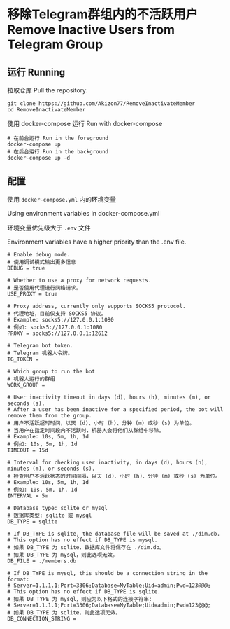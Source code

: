 # 移除Telegram群组内的不活跃用户 Remove Inactive Users from Telegram Group

## 运行 Running

拉取仓库 Pull the repository:

```shell
git clone https://github.com/Akizon77/RemoveInactivateMember
cd RemoveInactivateMember
```

使用 docker-compose 运行 Run with docker-compose


```shell
# 在前台运行 Run in the foreground
docker-compose up
# 在后台运行 Run in the background
docker-compose up -d
```



## 配置

使用 `docker-compose.yml` 内的环境变量

Using environment variables in docker-compose.yml

环境变量优先级大于 `.env` 文件

Environment variables have a higher priority than the .env file.

```properties
# Enable debug mode.
# 使用调试模式输出更多信息
DEBUG = true

# Whether to use a proxy for network requests.
# 是否使用代理进行网络请求。
USE_PROXY = true

# Proxy address, currently only supports SOCKS5 protocol.
# 代理地址，目前仅支持 SOCKS5 协议。
# Example: socks5://127.0.0.1:1080
# 例如: socks5://127.0.0.1:1080
PROXY = socks5://127.0.0.1:12612

# Telegram bot token.
# Telegram 机器人令牌。
TG_TOKEN = 

# Which group to run the bot
# 机器人运行的群组
WORK_GROUP = 

# User inactivity timeout in days (d), hours (h), minutes (m), or seconds (s). 
# After a user has been inactive for a specified period, the bot will remove them from the group. 
# 用户不活跃超时时间，以天 (d)、小时 (h)、分钟 (m) 或秒 (s) 为单位。
# 当用户在指定时间段内不活跃时，机器人会将他们从群组中移除。
# Example: 10s, 5m, 1h, 1d
# 例如: 10s, 5m, 1h, 1d
TIMEOUT = 15d

# Interval for checking user inactivity, in days (d), hours (h), minutes (m), or seconds (s).
# 检查用户不活跃状态的时间间隔，以天 (d)、小时 (h)、分钟 (m) 或秒 (s) 为单位。
# Example: 10s, 5m, 1h, 1d
# 例如: 10s, 5m, 1h, 1d
INTERVAL = 5m

# Database type: sqlite or mysql
# 数据库类型: sqlite 或 mysql
DB_TYPE = sqlite

# If DB_TYPE is sqlite, the database file will be saved at ./dim.db. 
# This option has no effect if DB_TYPE is mysql.
# 如果 DB_TYPE 为 sqlite，数据库文件将保存在 ./dim.db。
# 如果 DB_TYPE 为 mysql，则此选项无效。
DB_FILE = ./members.db

# If DB_TYPE is mysql, this should be a connection string in the format:
# Server=1.1.1.1;Port=3306;Database=MyTable;Uid=admin;Pwd=123@@@;
# This option has no effect if DB_TYPE is sqlite.
# 如果 DB_TYPE 为 mysql，则应为以下格式的连接字符串:
# Server=1.1.1.1;Port=3306;Database=MyTable;Uid=admin;Pwd=123@@@;
# 如果 DB_TYPE 为 sqlite，则此选项无效。
DB_CONNECTION_STRING =
```
